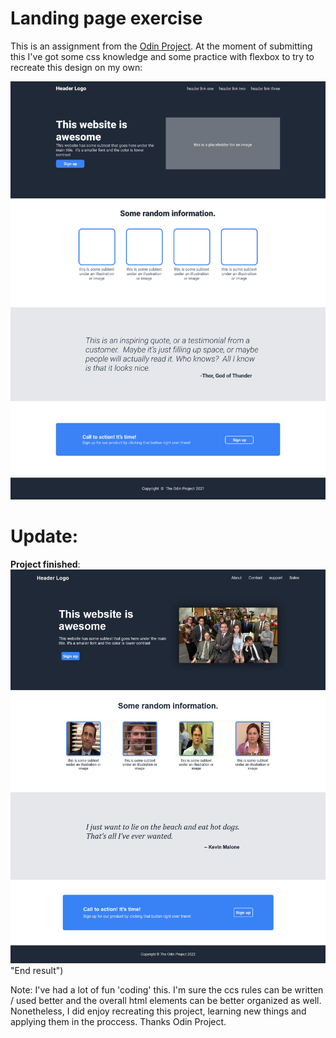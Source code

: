 # Landing page exercise
This is an assignment from the [Odin Project](https://www.theodinproject.com). At the moment of submitting this I've got some css knowledge and some practice with flexbox to try to recreate this design on my own:

![Assignment request](/request-details/01.png "Assignment request")

# Update:
**Project finished**:
![End result](/request-details/finished_landing_page.png) "End result")

Note: I've had a lot of fun 'coding' this. I'm sure the ccs rules can be written / used better and the overall html elements can be better organized as well. Nonetheless, I did enjoy recreating this project, learning new things and applying them in the proccess. Thanks Odin Project. 